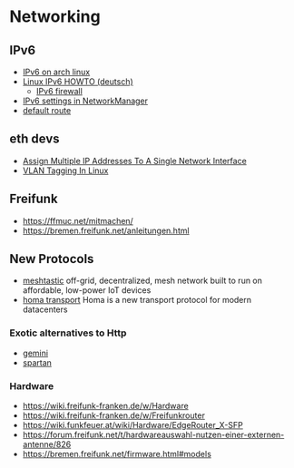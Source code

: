 # Networking

## IPv6

* [IPv6 on arch linux](https://wiki.archlinux.org/index.php/IPv6)
* [Linux IPv6 HOWTO (deutsch)](http://mirrors.bieringer.de/Linux+IPv6-HOWTO-de/index.html)
  + [IPv6 firewall](http://mirrors.bieringer.de/Linux+IPv6-HOWTO-de/x2526.html)
* [IPv6 settings in NetworkManager](https://developer.gnome.org/NetworkManager/stable/settings-ipv6.html)
* [default route](https://unix.stackexchange.com/questions/168452/how-to-add-ipv6-default-route)

## eth devs

* [Assign Multiple IP Addresses To A Single Network Interface](https://ostechnix.com/how-to-assign-multiple-ip-addresses-to-single-network-card-in-linux/)
* [VLAN Tagging In Linux](https://ostechnix.com/configure-vlan-tagging-in-linux/)

## Freifunk

* https://ffmuc.net/mitmachen/
* https://bremen.freifunk.net/anleitungen.html

## New Protocols

* [meshtastic](https://meshtastic.org/)
  off-grid, decentralized, mesh network built to run on affordable, low-power IoT devices
* [homa transport](https://homa-transport.atlassian.net/wiki/spaces/HOMA/overview)
  Homa is a new transport protocol for modern datacenters

### Exotic alternatives to Http

* [gemini](https://en.wikipedia.org/wiki/Gemini_(protocol))
* [spartan](http://portal.mozz.us/spartan/spartan.mozz.us/)

### Hardware

* https://wiki.freifunk-franken.de/w/Hardware
* https://wiki.freifunk-franken.de/w/Freifunkrouter
* https://wiki.funkfeuer.at/wiki/Hardware/EdgeRouter_X-SFP
* https://forum.freifunk.net/t/hardwareauswahl-nutzen-einer-externen-antenne/826
* https://bremen.freifunk.net/firmware.html#models
